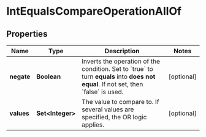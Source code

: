 

# IntEqualsCompareOperationAllOf


## Properties

| Name | Type | Description | Notes |
|------------ | ------------- | ------------- | -------------|
|**negate** | **Boolean** | Inverts the operation of the condition. Set to &#x60;true&#x60; to turn **equals** into **does not equal**.    If not set, then &#x60;false&#x60; is used. |  [optional] |
|**values** | **Set&lt;Integer&gt;** | The value to compare to.   If several values are specified, the OR logic applies. |  [optional] |



